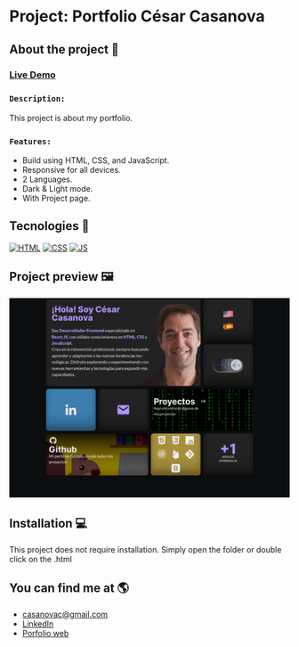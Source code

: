 # Project: Portfolio César Casanova

## About the project 🌟
### [Live Demo](https://arkhanis.github.io/Portfolio_Casanova_Cesar/)
### `Description:` 
This project is about my portfolio.
### `Features:`
- Build using HTML, CSS, and JavaScript.
- Responsive for all devices.
- 2 Languages.
- Dark & Light mode.
- With Project page.


## Tecnologies 🚀
<!-- Icons taken from: https://github.com/hendrasob/badges/blob/master/README.md y https://github.com/alexandresanlim/Badges4-README.md-Profile -->
[![HTML](https://img.shields.io/badge/HTML5-E34F26?style=for-the-badge&logo=html5&logoColor=white)](https://es.wikipedia.org/wiki/HTML5)
[![CSS](https://img.shields.io/badge/CSS3-1572B6?style=for-the-badge&logo=css3&logoColor=white)](https://es.wikipedia.org/wiki/CSS)
[![JS](https://img.shields.io/badge/JavaScript-F7DF1E?style=for-the-badge&logo=javascript&logoColor=black)](https://es.wikipedia.org/wiki/JavaScript)

<!--
[![BOOSTRAP](https://img.shields.io/badge/boostrap-7952b3?style=for-the-badge&logo=boostrap&logoColor=white)](https://es.wikipedia.org/wiki/CSS)
-->

## Project preview 🖼️
![Captura del proyecto](https://github.com/arkhanis/Portfolio_Casanova_Cesar/blob/master/assets/images/screencapture-casanovacesar-2024-01-04-23_37_49.png)


## Installation 💻
This project does not require installation. Simply open the folder or double click on the .html


## You can find me at 🌎
* [casanovac@gmail.com](casanovac@gmail.com)
* [LinkedIn](https://www.linkedin.com/in/cesar-casanova/)
* [Porfolio web](https://casanovacesar.com/)
